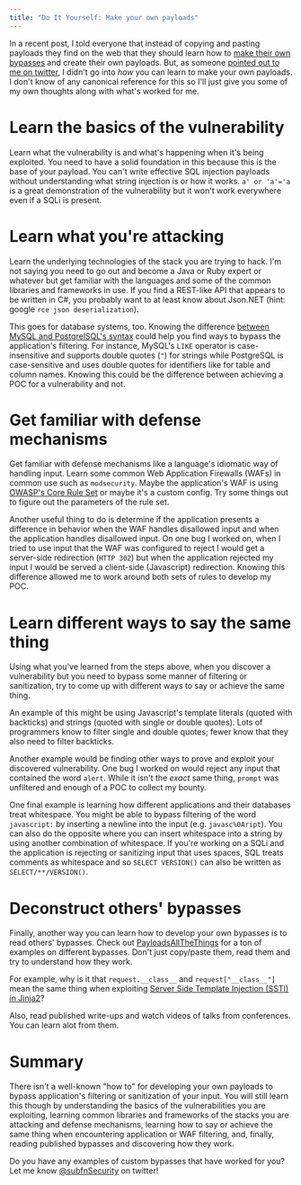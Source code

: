 ```yaml
---
title: "Do It Yourself: Make your own payloads"
---
```

In a recent post, I told everyone that instead of copying and pasting payloads they find on the web that they should learn how to [make their own bypasses](https://subfn.net/2020/04/08/learn-bypasses-not-payloads/) and create their own payloads. But, as someone [pointed out to me on twitter](https://twitter.com/Laboudi_Nadji/status/1248368041798389761), I didn't go into *how* you can learn to make your own payloads. I don't know of any canonical reference for this so I'll just give you some of my own thoughts along with what's worked for me.

# Learn the basics of the vulnerability
Learn what the vulnerability is and what's happening when it's being exploited. You need to have a solid foundation in this because this is the base of your payload. You can't write effective SQL injection payloads without understanding what string injection is or how it works. `a' or 'a'='a` is a great demonstration of the vulnerability but it won't work everywhere even if a SQLi is present.

# Learn what you're attacking
Learn the underlying technologies of the stack you are trying to hack. I'm not saying you need to go out and become a Java or Ruby expert or whatever but get familiar with the languages and some of the common libraries and frameworks in use. If you find a REST-like API that appears to be written in C#, you probably want to at least know about Json.NET (hint: google `rce json deserialization`).

This goes for database systems, too. Knowing the difference [between MySQL and PostgrelSQL's syntax](https://wiki.postgresql.org/wiki/Things_to_find_out_about_when_moving_from_MySQL_to_PostgreSQL) could help you find ways to bypass the application's filtering. For instance, MySQL's `LIKE` operator is case-insensitive and supports double quotes (`"`) for strings while PostgreSQL is case-sensitive and uses double quotes for identifiers like for table and column names. Knowing this could be the difference between achieving a POC for a vulnerability and not.

# Get familiar with defense mechanisms
Get familiar with defense mechanisms like a language's idiomatic way of handling input. Learn some common Web Application Firewalls (WAFs) in common use such as `modsecurity`. Maybe the application's WAF is using [OWASP's Core Rule Set](https://github.com/SpiderLabs/owasp-modsecurity-crs) or maybe it's a custom config. Try some things out to figure out the parameters of the rule set.

Another useful thing to do is determine if the application presents a difference in behavior when the WAF handles disallowed input and when the application handles disallowed input. On one bug I worked on, when I tried to use input that the WAF was configured to reject I would get a server-side redirection (`HTTP 302`) but when the application rejected my input I would be served a client-side (Javascript) redirection. Knowing this difference allowed me to work around both sets of rules to develop my POC.

# Learn different ways to say the same thing
Using what you've learned from the steps above, when you discover a vulnerability but you need to bypass some manner of filtering or sanitization, try to come up with different ways to say or achieve the same thing.

An example of this might be using Javascript's template literals (quoted with backticks) and strings (quoted with single or double quotes). Lots of programmers know to filter single and double quotes; fewer know that they also need to filter backticks.

Another example would be finding other ways to prove and exploit your discovered vulnerability. One bug I worked on would reject any input that contained the word `alert`. While it isn't the *exact* same thing, `prompt` was unfiltered and enough of a POC to collect my bounty.

One final example is learning how different applications and their databases treat whitespace. You might be able to bypass filtering of the word `javascript:` by inserting a newline into the input (e.g. `javasc%0Aript`). You can also do the opposite where you can insert whitespace into a string by using another combination of whitespace. If you're working on a SQLi and the application is rejecting or sanitizing input that uses spaces, SQL treats comments as whitespace and so `SELECT VERSION()` can also be written as `SELECT/**/VERSION()`.

# Deconstruct others' bypasses
Finally, another way you can learn how to develop your own bypasses is to read others' bypasses. Check out [PayloadsAllTheThings](https://github.com/swisskyrepo/PayloadsAllTheThings) for a ton of examples on different bypasses. Don't just copy/paste them, read them and try to understand how they work.

For example, why is it that `request.__class__` and `request["__class__"]` mean the same thing when exploiting [Server Side Template Injection (SSTI) in Jinja2](https://github.com/swisskyrepo/PayloadsAllTheThings/blob/a19fd013fb5037edf5ba2fae5f2e88013344a232/Server%20Side%20Template%20Injection/README.md#filter-bypass)?

Also, read published write-ups and watch videos of talks from conferences. You can learn alot from them.

# Summary
There isn't a well-known "how to" for developing your own payloads to bypass application's filtering or sanitization of your input. You will still learn this though by understanding the basics of the vulnerabilities you are exploiting, learning common libraries and frameworks of the stacks you are attacking and defense mechanisms, learning how to say or achieve the same thing when encountering application or WAF filtering, and, finally, reading published bypasses and discovering how they work.

Do you have any examples of custom bypasses that have worked for you? Let me know [@subfnSecurity](https://twitter.com/subfnSecurity) on twitter!